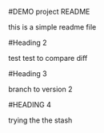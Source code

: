 #DEMO project README

this is a simple readme file

#Heading 2

test test to compare diff

#Heading 3

branch to version 2

#HEADING 4 

trying the the stash